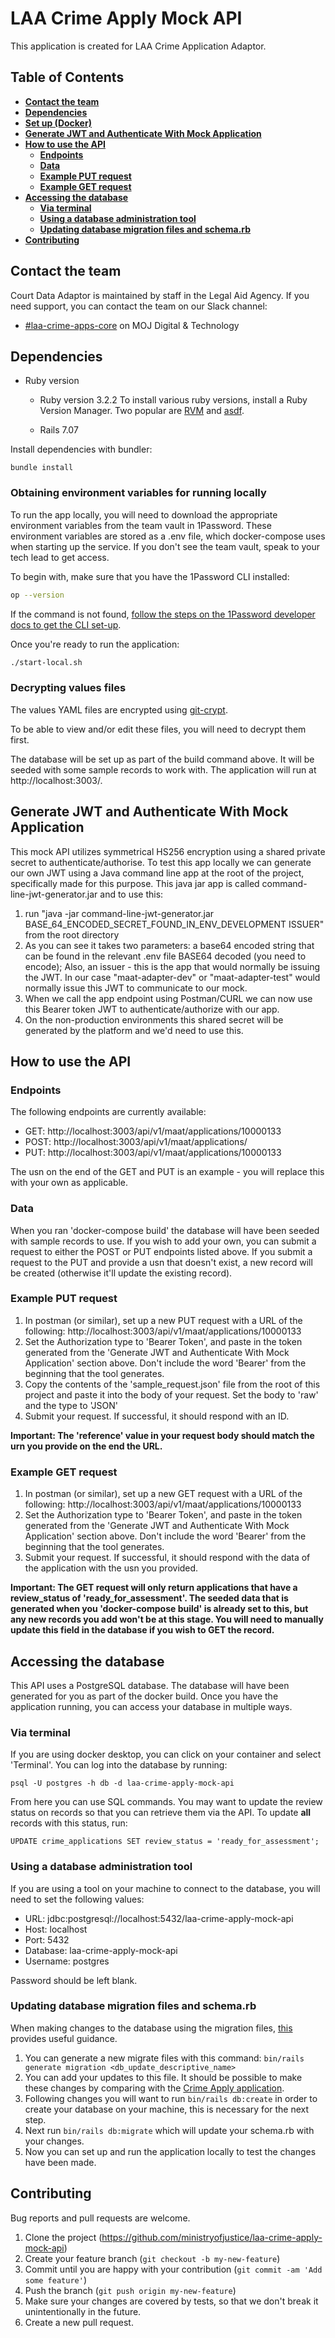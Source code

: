 # LAA Crime Apply Mock API

This application is created for LAA Crime Application Adaptor. 

## Table of Contents
- [**Contact the team**](#contact-the-team)
- [**Dependencies**](#dependencies)
- [**Set up (Docker)**](#set-up)
- [**Generate JWT and Authenticate With Mock Application**](#generate-jwt-and-authenticate-with-mock-application)
- [**How to use the API**](#how-to-use-the-api)
  - [**Endpoints**](#endpoints)
  - [**Data**](#data)
  - [**Example PUT request**](#example-put-request)
  - [**Example GET request**](#example-get-request)
- [**Accessing the database**](#accessing-the-database)
  - [**Via terminal**](#via-terminal)
  - [**Using a database administration tool**](#using-a-database-administration-tool)
  - [**Updating database migration files and schema.rb**](#Updating-database-migration-files-and-schema.rb)
- [**Contributing**](#contributing)

## Contact the team

Court Data Adaptor is maintained by staff in the Legal Aid Agency. If you need support, you can contact the team on our Slack channel:
- [#laa-crime-apps-core](https://mojdt.slack.com/archives/CT0Q47YCQ) on MOJ Digital & Technology

## Dependencies

* Ruby version
    * Ruby version 3.2.2
      To install various ruby versions, install a Ruby Version Manager.
      Two popular are [RVM](https://rvm.io/) and [asdf](https://asdf-vm.com/).

    * Rails 7.07

Install dependencies with bundler:
```
bundle install
```

### Obtaining environment variables for running locally

To run the app locally, you will need to download the appropriate environment variables from the team vault in 1Password. These environment variables are stored as a .env file, which docker-compose uses when starting up the service. If you don't see the team vault, speak to your tech lead to get access.

To begin with, make sure that you have the 1Password CLI installed:

```sh
op --version
```

If the command is not found, [follow the steps on the 1Password developer docs to get the CLI set-up](https://developer.1password.com/docs/cli/get-started/).

Once you're ready to run the application:

```sh
./start-local.sh
```

### Decrypting values files

The values YAML files are encrypted using [git-crypt](https://github.com/AGWA/git-crypt).

To be able to view and/or edit these files, you will need to decrypt them first.


The database will be set up as part of the build command above. It will be seeded with some sample records to work with. The application will run at http://localhost:3003/.

## Generate JWT and Authenticate With Mock Application

This mock API utilizes symmetrical HS256 encryption using a shared private secret to authenticate/authorise.
To test this app locally we can generate our own JWT using a Java command line app at the root of the project, 
specifically made for this purpose. This java jar app is called command-line-jwt-generator.jar and to use this:

1. run "java -jar command-line-jwt-generator.jar BASE_64_ENCODED_SECRET_FOUND_IN_ENV_DEVELOPMENT ISSUER" from the root directory 
2. As you can see it takes two parameters: a base64 encoded string that can be found in the relevant .env file BASE64 decoded (you need to encode); Also, an issuer - this is the app that would normally be issuing the JWT. In our case "maat-adapter-dev" or "maat-adapter-test" would normally issue this JWT to communicate to our mock.
3. When we call the app endpoint using Postman/CURL we can now use this Bearer token JWT to authenticate/authorize with our app.
4. On the non-production environments this shared secret will be generated by the platform and we'd need to use this.

## How to use the API

### Endpoints

The following endpoints are currently available:

- GET: http://localhost:3003/api/v1/maat/applications/10000133
- POST: http://localhost:3003/api/v1/maat/applications/
- PUT: http://localhost:3003/api/v1/maat/applications/10000133

The usn on the end of the GET and PUT is an example - you will replace this with your own as applicable.

### Data

When you ran 'docker-compose build' the database will have been seeded with sample records to use. If you wish to add your own, you can submit a request to either the POST or PUT endpoints listed above. If you submit a request to the PUT and provide a usn that doesn't exist, a new record will be created (otherwise it'll update the existing record).

### Example PUT request

1. In postman (or similar), set up a new PUT request with a URL of the following: http://localhost:3003/api/v1/maat/applications/10000133
2. Set the Authorization type to 'Bearer Token', and paste in the token generated from the 'Generate JWT and Authenticate With Mock Application' section above. Don't include the word 'Bearer' from the beginning that the tool generates.
3. Copy the contents of the 'sample_request.json' file from the root of this project and paste it into the body of your request. Set the body to 'raw' and the type to 'JSON'
4. Submit your request. If successful, it should respond with an ID.

**Important: The 'reference' value in your request body should match the urn you provide on the end the URL.**

### Example GET request

1. In postman (or similar), set up a new GET request with a URL of the following: http://localhost:3003/api/v1/maat/applications/10000133
2. Set the Authorization type to 'Bearer Token', and paste in the token generated from the 'Generate JWT and Authenticate With Mock Application' section above. Don't include the word 'Bearer' from the beginning that the tool generates.
3. Submit your request. If successful, it should respond with the data of the application with the usn you provided.

**Important: The GET request will only return applications that have a review_status of 'ready_for_assessment'. The seeded data that is generated when you 'docker-compose build' is already set to this, but any new records you add won't be at this stage. You will need to manually update this field in the database if you wish to GET the record.**

## Accessing the database

This API uses a PostgreSQL database. The database will have been generated for you as part of the docker build. Once you have the application running, you can access your database in multiple ways.

### Via terminal

If you are using docker desktop, you can click on your container and select 'Terminal'. You can log into the database by running:

```
psql -U postgres -h db -d laa-crime-apply-mock-api
```

From here you can use SQL commands. You may want to update the review status on records so that you can retrieve them via the API. To update **all** records with this status, run: 

```
UPDATE crime_applications SET review_status = 'ready_for_assessment';
```

### Using a database administration tool

If you are using a tool on your machine to connect to the database, you will need to set the following values:

- URL: jdbc:postgresql://localhost:5432/laa-crime-apply-mock-api
- Host: localhost
- Port: 5432
- Database: laa-crime-apply-mock-api
- Username: postgres

Password should be left blank.

### Updating database migration files and schema.rb
When making changes to the database using the migration files, [this](https://guides.rubyonrails.org/active_record_migrations.html#generating-migrations) provides useful guidance. 
1. You can generate a new migrate files with this command: `bin/rails generate migration <db_update_descriptive_name>`
2. You can add your updates to this file. It should be possible to make these changes by comparing with the [Crime Apply application](https://github.com/ministryofjustice/laa-criminal-applications-datastore).
3. Following changes you will want to run `bin/rails db:create` in order to create your database on your machine, this is necessary for the next step. 
4. Next run `bin/rails db:migrate` which will update your schema.rb with your changes. 
5. Now you can set up and run the application locally to test the changes have been made. 


## Contributing

Bug reports and pull requests are welcome.

1. Clone the project (https://github.com/ministryofjustice/laa-crime-apply-mock-api)
2. Create your feature branch (`git checkout -b my-new-feature`)
3. Commit until you are happy with your contribution (`git commit -am 'Add some feature'`)
4. Push the branch (`git push origin my-new-feature`)
5. Make sure your changes are covered by tests, so that we don't break it unintentionally in the future.
6. Create a new pull request.